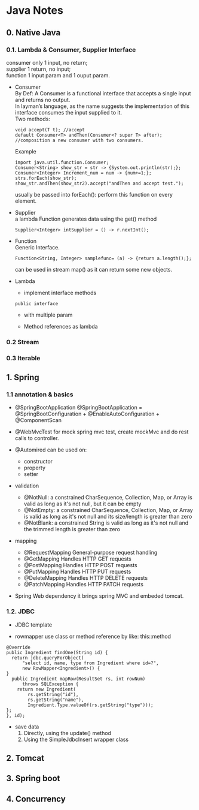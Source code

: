 # Java Notes
## 0. Native Java
### 0.1. Lambda & Consumer, Supplier Interface
consumer only 1 input, no return;\
supplier 1 return, no input;\
function 1 input param and 1 ouput param.
* Consumer\
    By Def: A Consumer is a functional interface that accepts a single input and returns no output.\
    In layman’s language, as the name suggests the implementation of this interface consumes the input supplied to it.\
    Two methods:
    ```
    void accept(T t); //accept
    default Consumer<T> andThen(Consumer<? super T> after); //composition a new consumer with two consumers.
    ```
    Example
    ```
    import java.util.function.Consumer;
    Consumer<String> show_str = str -> {System.out.println(str);};
    Consumer<Integer> Increment_num = num -> {num+=1;};
    strs.forEach(show_str);
    show_str.andThen(show_str2).accept("andThen and accept test.");
    ```
    usually be passed into forEach(): perform this function on every element.

* Supplier\
    a lambda Function generates data using the get() method
    ```
    Supplier<Integer> intSupplier = () -> r.nextInt();
    ```

* Function\
    Generic Interface.
    ```
    Function<String, Integer> samplefunc= (a) -> {return a.length();};
    ```
    can be used in stream map() as it can return some new objects.
* Lambda
    * implement interface methods
    ```
    public interface
    ```
    * with multiple param

    * Method references as lambda


### 0.2 Stream

### 0.3 Iterable

## 1. Spring
### 1.1 annotation & basics
* @SpringBootApplication
    @SpringBootApplication = @SpringBootConfiguration + @EnableAutoConfiguration + @ComponentScan
* @WebMvcTest
    for mock spring mvc test, create mockMvc and do rest calls to controller.
* @Automired
    can be used on:
    * constructor
    * property
    * setter
* validation
    * @NotNull: a constrained CharSequence, Collection, Map, or Array is valid as long as it's not null, but it can be empty
    * @NotEmpty: a constrained CharSequence, Collection, Map, or Array is valid as long as it's not null and its size/length is greater than zero
    * @NotBlank: a constrained String is valid as long as it's not null and the trimmed length is greater than zero  

* mapping
    * @RequestMapping General-purpose request handling 
    * @GetMapping Handles HTTP GET requests
    * @PostMapping Handles HTTP POST requests 
    * @PutMapping Handles HTTP PUT requests
    * @DeleteMapping Handles HTTP DELETE requests
    * @PatchMapping Handles HTTP PATCH requests
* Spring Web dependency
    it brings spring MVC and embeded tomcat.



### 1.2. JDBC
* JDBC template

* rowmapper
use class or method reference by like: this::method
```
@Override
public Ingredient findOne(String id) {
  return jdbc.queryForObject(
      "select id, name, type from Ingredient where id=?",
      new RowMapper<Ingredient>() {
}
  public Ingredient mapRow(ResultSet rs, int rowNum)
      throws SQLException {
    return new Ingredient(
        rs.getString("id"),
        rs.getString("name"),
        Ingredient.Type.valueOf(rs.getString("type")));
};
}, id);
```

* save data 
    1. Directly, using the update() method
    2. Using the SimpleJdbcInsert wrapper class


## 2. Tomcat


## 3. Spring boot


## 4. Concurrency